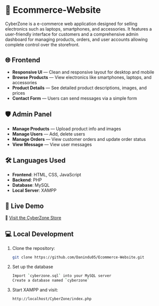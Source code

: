# 🛒 Ecommerce-Website
CyberZone is a e-commerce web application designed for selling electronics such as laptops, smartphones, and accessories. It features a user-friendly interface for customers and a comprehensive admin dashboard for managing products, orders, and user accounts allowing complete control over the storefront.

## 🌐 Frontend
- **Responsive UI** — Clean and responsive layout for desktop and mobile
- **Browse Products** — View electronics like smartphones, laptops, and accessories
- **Product Details** — See detailed product descriptions, images, and prices
- **Contact Form** — Users can send messages via a simple form

## 🛡️ Admin Panel
- **Manage Products** — Upload product info and images
- **Manage Users** — Add, delete users
- **Manage Orders** — View customer orders and update order status
- **View Message** — View user messages

## 🛠️ Languages Used 

- **Frontend**: HTML, CSS, JavaScript
- **Backend**: PHP
- **Database**: MySQL
- **Local Server**: XAMPP

## 🚀 Live Demo  
🔗 [Visit the CyberZone Store](http://cyberzone.byethost33.com)


## 💻 Local Development  

1. Clone the repository:
   ```sh
   git clone https://github.com/Danindu05/Ecommerce-Website.git
   
2. Set up the database
    ```sh
    Import `cyberzone.sql` into your MySQL server
    Create a database named `cyberzone`

3. Start XAMPP and visit:
    ```sh
   http://localhost/CyberZone/index.php
